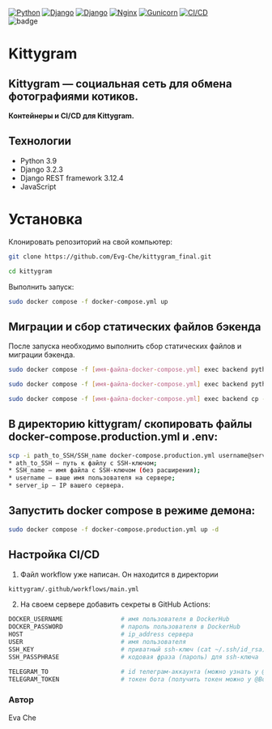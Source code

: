 [![Python](https://img.shields.io/badge/-Python_3.9.10-464646??style=flat-square&logo=Python)](https://www.python.org/downloads/)
[![Django](https://img.shields.io/badge/-Django-464646??style=flat-square&logo=Django)](https://www.djangoproject.com/)
[![Django](https://img.shields.io/badge/-Django_rest_framework_3.12.4-464646??style=flat-square&logo=Django)](https://www.django-rest-framework.org)
[![Nginx](https://img.shields.io/badge/-Nginx-464646??style=flat-square&logo=Nginx)](https://nginx.org/ru/)
[![Gunicorn](https://img.shields.io/badge/-gunicorn-464646??style=flat-square&logo=gunicorn)](https://gunicorn.org/)
[![CI/CD](https://img.shields.io/badge/-CI/CD-464646??style=flat-square&logo=CI/CD)](https://resources.github.com/ci-cd/)
<br>
![badge](https://github.com/Evg-Che/kittygram_final/actions/workflows/main.yml/badge.svg)


# Kittygram

## Kittygram — социальная сеть для обмена фотографиями котиков. 

**Контейнеры и CI/CD для Kittygram.**

## Технологии

- Python 3.9
- Django 3.2.3
- Django REST framework 3.12.4
- JavaScript


# Установка 

Клонировать репозиторий на свой компьютер:

```bash
git clone https://github.com/Evg-Che/kittygram_final.git
```
```bash
cd kittygram
```
Выполнить запуск:

```bash
sudo docker compose -f docker-compose.yml up
```

## Миграции и сбор статических файлов бэкенда

После запуска необходимо выполнить сбор статических файлов и миграции бэкенда. 

```bash
sudo docker compose -f [имя-файла-docker-compose.yml] exec backend python manage.py migrate

sudo docker compose -f [имя-файла-docker-compose.yml] exec backend python manage.py collectstatic --no-input

sudo docker compose -f [имя-файла-docker-compose.yml] exec backend cp -r /app/collected_static/. /static/static/
```

## В директорию kittygram/ скопировать файлы docker-compose.production.yml и .env:

```bash
scp -i path_to_SSH/SSH_name docker-compose.production.yml username@server_ip:/home/username/kittygram/docker-compose.production.yml
* ath_to_SSH — путь к файлу с SSH-ключом;
* SSH_name — имя файла с SSH-ключом (без расширения);
* username — ваше имя пользователя на сервере;
* server_ip — IP вашего сервера.
```

## Запустить docker compose в режиме демона:

```bash
sudo docker compose -f docker-compose.production.yml up -d
```

## Настройка CI/CD

1. Файл workflow уже написан. Он находится в директории

```bash
kittygram/.github/workflows/main.yml
```

2. На своем сервере добавить секреты в GitHub Actions:

```bash
DOCKER_USERNAME                # имя пользователя в DockerHub
DOCKER_PASSWORD                # пароль пользователя в DockerHub
HOST                           # ip_address сервера
USER                           # имя пользователя
SSH_KEY                        # приватный ssh-ключ (cat ~/.ssh/id_rsa)
SSH_PASSPHRASE                 # кодовая фраза (пароль) для ssh-ключа

TELEGRAM_TO                    # id телеграм-аккаунта (можно узнать у @userinfobot, команда /start)
TELEGRAM_TOKEN                 # токен бота (получить токен можно у @BotFather, /token, имя бота)
```


### Автор
Eva Che